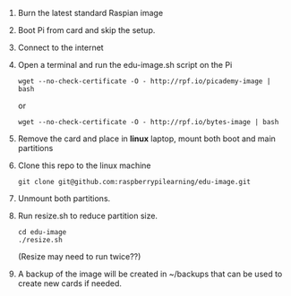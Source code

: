 1. Burn the latest standard Raspian image
1. Boot Pi from card and skip the setup.
1. Connect to the internet
1. Open a terminal and run the edu-image.sh script on the Pi
    ```
    wget --no-check-certificate -O - http://rpf.io/picademy-image | bash
    ```
    or
    ```
    wget --no-check-certificate -O - http://rpf.io/bytes-image | bash
    ```
1. Remove the card and place in **linux** laptop, mount both boot and main partitions 
1. Clone this repo to the linux machine
    ```
    git clone git@github.com:raspberrypilearning/edu-image.git
    ```
1. Unmount both partitions. 
1. Run resize.sh to reduce partition size.
    ```
    cd edu-image
    ./resize.sh 
    ```
    
    (Resize may need to run twice??)
1. A backup of the image will be created in ~/backups that can be used to create new cards if needed.
